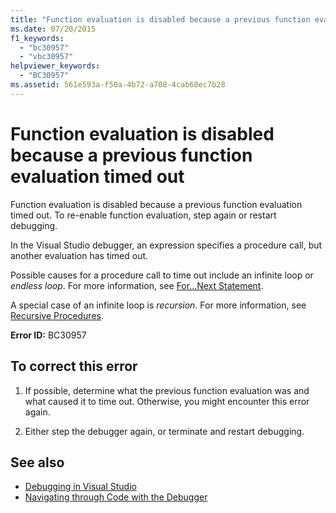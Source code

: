 ```yaml
---
title: "Function evaluation is disabled because a previous function evaluation timed out"
ms.date: 07/20/2015
f1_keywords: 
  - "bc30957"
  - "vbc30957"
helpviewer_keywords: 
  - "BC30957"
ms.assetid: 561e593a-f50a-4b72-a708-4cab60ec7b28
---
```

# Function evaluation is disabled because a previous function evaluation timed out
Function evaluation is disabled because a previous function evaluation timed out. To re-enable function evaluation, step again or restart debugging.  
  
 In the Visual Studio debugger, an expression specifies a procedure call, but another evaluation has timed out.  
  
 Possible causes for a procedure call to time out include an infinite loop or *endless loop*. For more information, see [For...Next Statement](../statements/for-next-statement.md).  
  
 A special case of an infinite loop is *recursion*. For more information, see [Recursive Procedures](../../programming-guide/language-features/procedures/recursive-procedures.md).  
  
 **Error ID:** BC30957  
  
## To correct this error  
  
1. If possible, determine what the previous function evaluation was and what caused it to time out. Otherwise, you might encounter this error again.  
  
2. Either step the debugger again, or terminate and restart debugging.  
  
## See also

- [Debugging in Visual Studio](/visualstudio/debugger/debugger-feature-tour)
- [Navigating through Code with the Debugger](/visualstudio/debugger/navigating-through-code-with-the-debugger)
